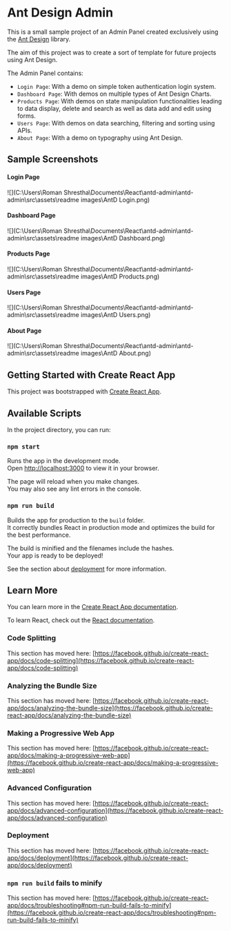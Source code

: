 # Ant Design Admin

This is a small sample project of an Admin Panel created exclusively using the [Ant Design](https://ant.design/) library.

The aim of this project was to create a sort of template for future projects using Ant Design.

The Admin Panel contains:

- `Login Page`: With a demo on simple token authentication login system.
- `Dashboard Page`: With demos on multiple types of Ant Design Charts.
- `Products Page`: With demos on state manipulation functionalities leading to data display, delete and search as well as data add and edit using forms.
- `Users Page`: With demos on data searching, filtering and sorting using APIs.
- `About Page`: With a demo on typography using Ant Design.

## Sample Screenshots

#### Login Page
![](C:\Users\Roman Shrestha\Documents\React\antd-admin\antd-admin\src\assets\readme images\AntD Login.png)

#### Dashboard Page
![](C:\Users\Roman Shrestha\Documents\React\antd-admin\antd-admin\src\assets\readme images\AntD Dashboard.png)

#### Products Page
![](C:\Users\Roman Shrestha\Documents\React\antd-admin\antd-admin\src\assets\readme images\AntD Products.png)

#### Users Page
![](C:\Users\Roman Shrestha\Documents\React\antd-admin\antd-admin\src\assets\readme images\AntD Users.png)

#### About Page
![](C:\Users\Roman Shrestha\Documents\React\antd-admin\antd-admin\src\assets\readme images\AntD About.png)

## Getting Started with Create React App

This project was bootstrapped with [Create React App](https://github.com/facebook/create-react-app).

## Available Scripts

In the project directory, you can run:

### `npm start`

Runs the app in the development mode.\
Open [http://localhost:3000](http://localhost:3000) to view it in your browser.

The page will reload when you make changes.\
You may also see any lint errors in the console.

### `npm run build`

Builds the app for production to the `build` folder.\
It correctly bundles React in production mode and optimizes the build for the best performance.

The build is minified and the filenames include the hashes.\
Your app is ready to be deployed!

See the section about [deployment](https://facebook.github.io/create-react-app/docs/deployment) for more information.

## Learn More

You can learn more in the [Create React App documentation](https://facebook.github.io/create-react-app/docs/getting-started).

To learn React, check out the [React documentation](https://reactjs.org/).

### Code Splitting

This section has moved here: [https://facebook.github.io/create-react-app/docs/code-splitting](https://facebook.github.io/create-react-app/docs/code-splitting)

### Analyzing the Bundle Size

This section has moved here: [https://facebook.github.io/create-react-app/docs/analyzing-the-bundle-size](https://facebook.github.io/create-react-app/docs/analyzing-the-bundle-size)

### Making a Progressive Web App

This section has moved here: [https://facebook.github.io/create-react-app/docs/making-a-progressive-web-app](https://facebook.github.io/create-react-app/docs/making-a-progressive-web-app)

### Advanced Configuration

This section has moved here: [https://facebook.github.io/create-react-app/docs/advanced-configuration](https://facebook.github.io/create-react-app/docs/advanced-configuration)

### Deployment

This section has moved here: [https://facebook.github.io/create-react-app/docs/deployment](https://facebook.github.io/create-react-app/docs/deployment)

### `npm run build` fails to minify

This section has moved here: [https://facebook.github.io/create-react-app/docs/troubleshooting#npm-run-build-fails-to-minify](https://facebook.github.io/create-react-app/docs/troubleshooting#npm-run-build-fails-to-minify)
